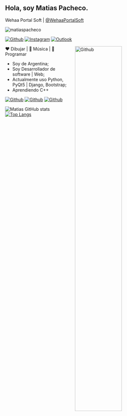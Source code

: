 <!-- Your title -->
## Hola, soy Matias Pacheco.
Wehaa Portal Soft | [@WehaaPortalSoft](https://github.com/wehaaportal)

<p align="left"> <img src="https://komarev.com/ghpvc/?username=matiaspacheco&label=Profile%20views&color=0e75b6&style=flat" alt="matiaspacheco" /> </p>
<!-- Your badges
You can use the website to generate badges: https://shields.io/
-->

[![Github](https://img.shields.io/badge/-Github-000?style=flat&logo=Github&logoColor=white)](https://github.com/matiaspacheco)
[![Instagram](https://img.shields.io/badge/-Instagram-c13584?style=flat&labelColor=c13584&logo=instagram&logoColor=white)](https://www.instagram.com/matiaswalterpacheco/)
[![Outlook](https://img.shields.io/badge/-Outlook-0078D4?style=flat&logo=Microsoft-Outlook&logoColor=white)](mailto:mwpacheco@outlook.es)


<!-- Talking about you -->


<!-- Any image aligned to the right. Beware the width -->
<img width="55%" align="right" alt="Github" src="https://raw.githubusercontent.com/onimur/.github/master/.resources/git-header.svg" />

:heart: Dibujar | :black_heart: Música | :blue_heart: Programar
- Soy de Argentina; 
- Soy Desarrollador de software | Web;
- Actualmente uso Python, PyQt5 | Django, Bootstrap;
- Aprendiendo C++

<!-- badge 2 -->
[![Github](https://img.shields.io/github/followers/matiaspacheco?style=social)](https://github.com/matiaspacheco)
[![Github](https://img.shields.io/github/last-commit/matiaspacheco/matiaspacheco)](https://github.com/matiaspacheco/matiaspacheco)
[![Github](https://img.shields.io/github/watchers/matiaspacheco/matiaspacheco?style=social)](https://github.com/matiaspacheco/matiaspacheco)

![Matias GitHub stats](https://github-readme-stats.vercel.app/api?username=matiaspacheco&hide=contribs,prs&theme=buefy&show_icons=true) [![Top Langs](https://github-readme-stats.vercel.app/api/top-langs/?username=matiaspacheco&layout=compact&theme=buefy)](https://github.com/matiaspacheco/github-readme-stats)

